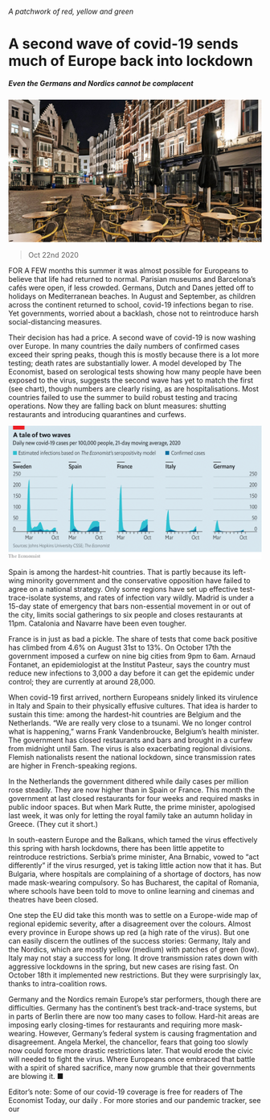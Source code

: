 ###### A patchwork of red, yellow and green

# A second wave of covid-19 sends much of Europe back into lockdown 

##### Even the Germans and Nordics cannot be complacent 

![image](images/20201024_EUP001_0.jpg) 

> Oct 22nd 2020 

FOR A FEW months this summer it was almost possible for Europeans to believe that life had returned to normal. Parisian museums and Barcelona’s cafés were open, if less crowded. Germans, Dutch and Danes jetted off to holidays on Mediterranean beaches. In August and September, as children across the continent returned to school, covid-19 infections began to rise. Yet governments, worried about a backlash, chose not to reintroduce harsh social-distancing measures.

Their decision has had a price. A second wave of covid-19 is now washing over Europe. In many countries the daily numbers of confirmed cases exceed their spring peaks, though this is mostly because there is a lot more testing; death rates are substantially lower. A model developed by The Economist, based on serological tests showing how many people have been exposed to the virus, suggests the second wave has yet to match the first (see chart), though numbers are clearly rising, as are hospitalisations. Most countries failed to use the summer to build robust testing and tracing operations. Now they are falling back on blunt measures: shutting restaurants and introducing quarantines and curfews.

![image](images/20201024_EUC206.png) 


Spain is among the hardest-hit countries. That is partly because its left-wing minority government and the conservative opposition have failed to agree on a national strategy. Only some regions have set up effective test-trace-isolate systems, and rates of infection vary wildly. Madrid is under a 15-day state of emergency that bars non-essential movement in or out of the city, limits social gatherings to six people and closes restaurants at 11pm. Catalonia and Navarre have been even tougher.


France is in just as bad a pickle. The share of tests that come back positive has climbed from 4.6% on August 31st to 13%. On October 17th the government imposed a curfew on nine big cities from 9pm to 6am. Arnaud Fontanet, an epidemiologist at the Institut Pasteur, says the country must reduce new infections to 3,000 a day before it can get the epidemic under control; they are currently at around 28,000.

When covid-19 first arrived, northern Europeans snidely linked its virulence in Italy and Spain to their physically effusive cultures. That idea is harder to sustain this time: among the hardest-hit countries are Belgium and the Netherlands. “We are really very close to a tsunami. We no longer control what is happening,” warns Frank Vandenbroucke, Belgium’s health minister. The government has closed restaurants and bars and brought in a curfew from midnight until 5am. The virus is also exacerbating regional divisions. Flemish nationalists resent the national lockdown, since transmission rates are higher in French-speaking regions.

In the Netherlands the government dithered while daily cases per million rose steadily. They are now higher than in Spain or France. This month the government at last closed restaurants for four weeks and required masks in public indoor spaces. But when Mark Rutte, the prime minister, apologised last week, it was only for letting the royal family take an autumn holiday in Greece. (They cut it short.)

In south-eastern Europe and the Balkans, which tamed the virus effectively this spring with harsh lockdowns, there has been little appetite to reintroduce restrictions. Serbia’s prime minister, Ana Brnabic, vowed to “act differently” if the virus resurged, yet is taking little action now that it has. But Bulgaria, where hospitals are complaining of a shortage of doctors, has now made mask-wearing compulsory. So has Bucharest, the capital of Romania, where schools have been told to move to online learning and cinemas and theatres have been closed.

One step the EU did take this month was to settle on a Europe-wide map of regional epidemic severity, after a disagreement over the colours. Almost every province in Europe shows up red (a high rate of the virus). But one can easily discern the outlines of the success stories: Germany, Italy and the Nordics, which are mostly yellow (medium) with patches of green (low). Italy may not stay a success for long. It drove transmission rates down with aggressive lockdowns in the spring, but new cases are rising fast. On October 18th it implemented new restrictions. But they were surprisingly lax, thanks to intra-coalition rows.

Germany and the Nordics remain Europe’s star performers, though there are difficulties. Germany has the continent’s best track-and-trace systems, but in parts of Berlin there are now too many cases to follow. Hard-hit areas are imposing early closing-times for restaurants and requiring more mask-wearing. However, Germany’s federal system is causing fragmentation and disagreement. Angela Merkel, the chancellor, fears that going too slowly now could force more drastic restrictions later. That would erode the civic will needed to fight the virus. Where Europeans once embraced that battle with a spirit of shared sacrifice, many now grumble that their governments are blowing it. ■

Editor’s note: Some of our covid-19 coverage is free for readers of The Economist Today, our daily . For more stories and our pandemic tracker, see our 

